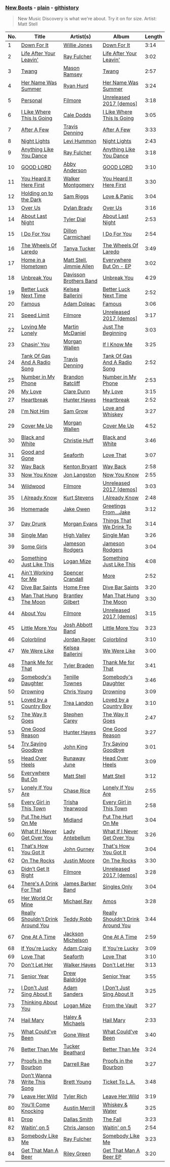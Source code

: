 ### [New Boots](https://open.spotify.com/playlist/37i9dQZF1DX8S0uQvJ4gaa) - [plain](https://github.com/mackorone/spotify-playlist-archive/blob/master/playlists/plain/37i9dQZF1DX8S0uQvJ4gaa) - [githistory](https://github.githistory.xyz/mackorone/spotify-playlist-archive/blob/master/playlists/plain/37i9dQZF1DX8S0uQvJ4gaa)

> New Music Discovery is what we're about.  Try it on for size. Artist: Matt Stell

| No. | Title | Artist(s) | Album | Length |
|-----|-------|-----------|-------|--------|
| 1 | [Down For It](https://open.spotify.com/track/6Wt3sYuUnYwvTcYQqx7NUR) | [Willie Jones](https://open.spotify.com/artist/5OCZWZ399lBKgxBxE8cjRM) | [Down For It](https://open.spotify.com/album/6piMqYheVFhzvkmzHKjj59) | 3:14 |
| 2 | [Life After Your Leavin'](https://open.spotify.com/track/5ZLNJTUvKGXuU9iQqEnEhm) | [Ray Fulcher](https://open.spotify.com/artist/7abk76xILIuWQIcPooclLp) | [Life After Your Leavin'](https://open.spotify.com/album/3dEu0eg9Q1NGrh4fkOB8zo) | 3:02 |
| 3 | [Twang](https://open.spotify.com/track/1XS1SOCah7vnuKqSDxDEdM) | [Mason Ramsey](https://open.spotify.com/artist/6xvpfMjWTougrRRtK7iikz) | [Twang](https://open.spotify.com/album/1nFV1vnP2kj0sdWklj3oWv) | 2:57 |
| 4 | [Her Name Was Summer](https://open.spotify.com/track/1g2gd5b7QSOYHjzYz2xa7Y) | [Ryan Hurd](https://open.spotify.com/artist/7lDVEkjIURPMyUYwoQRrpw) | [Her Name Was Summer](https://open.spotify.com/album/0ZvVredNmzfUtYLneE10pz) | 3:24 |
| 5 | [Personal](https://open.spotify.com/track/4T6fI3ukqo39fWiDlOMJrF) | [Filmore](https://open.spotify.com/artist/0FvJm0y2eHw0aPkLLU3sIG) | [Unreleased 2017 [demos]](https://open.spotify.com/album/6I7CWIIAARdXtZQI5A7A6v) | 3:18 |
| 6 | [I Like Where This Is Going](https://open.spotify.com/track/7Mf0yxd8aivj6w4Ruly6J4) | [Cale Dodds](https://open.spotify.com/artist/4PRfc0tn0HR0GhzWHHckLt) | [I Like Where This Is Going](https://open.spotify.com/album/0FkCDKCq3avpuZvWrZgghD) | 3:05 |
| 7 | [After A Few](https://open.spotify.com/track/1z6wl2rwKatfmza6usanWw) | [Travis Denning](https://open.spotify.com/artist/6CegFHnUqJcOBipgphZ2CJ) | [After A Few](https://open.spotify.com/album/5Z6UUS0n3Oz7i2bDLEdbWL) | 3:33 |
| 8 | [Night Lights](https://open.spotify.com/track/1jgD0qqYoZJX6ajbejN9sg) | [Levi Hummon](https://open.spotify.com/artist/64fJiKnU2RfnndB8xP3gLi) | [Night Lights](https://open.spotify.com/album/0dKYIBiFsEftQiLahvzDkh) | 2:43 |
| 9 | [Anything Like You Dance](https://open.spotify.com/track/0hHTO2KHEcsULw3Huhol6J) | [Ray Fulcher](https://open.spotify.com/artist/7abk76xILIuWQIcPooclLp) | [Anything Like You Dance](https://open.spotify.com/album/0tq7Rjo7WCcxrqZSMYIcBY) | 3:18 |
| 10 | [GOOD LORD](https://open.spotify.com/track/47AROa0zPNe7GdjnerVUK8) | [Abby Anderson](https://open.spotify.com/artist/0WicR9iYAPd0Bi7i3bz9MB) | [GOOD LORD](https://open.spotify.com/album/5QyBTOqom0WNhY4DDGpnY9) | 3:10 |
| 11 | [You Heard It Here First](https://open.spotify.com/track/3bF8muu3hKq6t1O0y83ZVy) | [Walker Montgomery](https://open.spotify.com/artist/5vAB5nEXC8gfRxudmFF9jl) | [You Heard It Here First](https://open.spotify.com/album/2N9FcPYMTZR5hCKaS52yvQ) | 3:30 |
| 12 | [Holding on to the Dark](https://open.spotify.com/track/6jpFGsLHVzYTQwCaTkLNBp) | [Sam Riggs](https://open.spotify.com/artist/3vmCb694uLT5FBO1lVB52U) | [Love & Panic](https://open.spotify.com/album/3jQb8YCSQRtPzfGhazL2JZ) | 3:04 |
| 13 | [Over Us](https://open.spotify.com/track/4enF5cz72Fm3PPpBAQwNj0) | [Dylan Brady](https://open.spotify.com/artist/69Lf9TlJ7qID862aDGbZx1) | [Over Us](https://open.spotify.com/album/0AjZXvV16Nwzi7ICCO9hhC) | 3:16 |
| 14 | [About Last Night](https://open.spotify.com/track/4hlgjPLQLatzeShOcKRPlj) | [Tyler Dial](https://open.spotify.com/artist/48h7yHsfBqw7A2Asj60mQP) | [About Last Night](https://open.spotify.com/album/2stucCb4zhkvYdtssIlGAJ) | 2:53 |
| 15 | [I Do For You](https://open.spotify.com/track/00Vx3GCkGKFFFzxZprYLfL) | [Dillon Carmichael](https://open.spotify.com/artist/3lvYE3o75PNjyvcKuBPXo6) | [I Do For You](https://open.spotify.com/album/6M3IP41VOfGI2AsCMr3CHy) | 2:54 |
| 16 | [The Wheels Of Laredo](https://open.spotify.com/track/7yIWsSTbsJWtMSR8qzRqDD) | [Tanya Tucker](https://open.spotify.com/artist/7dmeVSH4lJqxXU7C87dKIB) | [The Wheels Of Laredo](https://open.spotify.com/album/0mRWeFcia2ulEf6QHdci17) | 3:49 |
| 17 | [Home in a Hometown](https://open.spotify.com/track/7GsLJNKbACgWZN3O3MK527) | [Matt Stell](https://open.spotify.com/artist/7EekKnlf2HwNaLLpL9Cpgy), [Jimmie Allen](https://open.spotify.com/artist/147nKr9upHZSSxqCzh9j7c) | [Everywhere But On - EP](https://open.spotify.com/album/4kiEDisGjY9oGgYbg6AAG6) | 3:02 |
| 18 | [Unbreak You](https://open.spotify.com/track/4YkSAqidkhDwByn5Vp65JE) | [Davisson Brothers Band](https://open.spotify.com/artist/6RpyMVMX7C09kLgABdwJ1d) | [Unbreak You](https://open.spotify.com/album/0RLtV857TEa5RDepx0VmxV) | 4:29 |
| 19 | [Better Luck Next Time](https://open.spotify.com/track/7vejWqYK7NFsxbxQsAjTrC) | [Kelsea Ballerini](https://open.spotify.com/artist/3RqBeV12Tt7A8xH3zBDDUF) | [Better Luck Next Time](https://open.spotify.com/album/7LmEKG3k6DaJXsKa89qBo6) | 2:52 |
| 20 | [Famous](https://open.spotify.com/track/6HBhMdKR4HRfQ3fuGUFbzE) | [Adam Doleac](https://open.spotify.com/artist/4NsVVzuaZGk4aya8Pyacew) | [Famous](https://open.spotify.com/album/5lFCULlNTvKxZ7wBaU0wcP) | 3:06 |
| 21 | [Speed Limit](https://open.spotify.com/track/4z6zhMuVqRxNrplLboaA1j) | [Filmore](https://open.spotify.com/artist/0FvJm0y2eHw0aPkLLU3sIG) | [Unreleased 2017 [demos]](https://open.spotify.com/album/6I7CWIIAARdXtZQI5A7A6v) | 3:17 |
| 22 | [Loving Me Lonely](https://open.spotify.com/track/2WeRXkGwU256Z1IQqAJRCT) | [Martin McDaniel](https://open.spotify.com/artist/2t4ZNy3HK2oHrvHZxq9wHU) | [Just The Beginning](https://open.spotify.com/album/3kH6WoXid7c8jpip6IS3Db) | 3:03 |
| 23 | [Chasin' You](https://open.spotify.com/track/5MwynWK9s4hlyKHqhkNn4A) | [Morgan Wallen](https://open.spotify.com/artist/4oUHIQIBe0LHzYfvXNW4QM) | [If I Know Me](https://open.spotify.com/album/1IR2nlwX6YVTXXeu2qzoWO) | 3:25 |
| 24 | [Tank Of Gas And A Radio Song](https://open.spotify.com/track/0a7dqjPE3kZrjYFXFI6ORR) | [Travis Denning](https://open.spotify.com/artist/6CegFHnUqJcOBipgphZ2CJ) | [Tank Of Gas And A Radio Song](https://open.spotify.com/album/4rlPIMIdnGwAv6oH5cMKqa) | 2:52 |
| 25 | [Number in My Phone](https://open.spotify.com/track/2cPkjirtNFuqnIqbtcN1fs) | [Brandon Ratcliff](https://open.spotify.com/artist/3nUBs75tDCL2pzPZGHoljy) | [Number in My Phone](https://open.spotify.com/album/7qXHAsZXXsI2TQj4iv7teb) | 2:53 |
| 26 | [My Love](https://open.spotify.com/track/1GGY3gxsdIfEGua4hZFwXN) | [Clare Dunn](https://open.spotify.com/artist/2VDsDEKCdNm7c7Ve43Z9gw) | [My Love](https://open.spotify.com/album/3lBrd6we9l3uEg4yBPObO5) | 3:15 |
| 27 | [Heartbreak](https://open.spotify.com/track/2nHuAhUwIG29RYVD1zcUX2) | [Hunter Hayes](https://open.spotify.com/artist/7H6dkUChT5EoOQtUVMg4cN) | [Heartbreak](https://open.spotify.com/album/6p81FPf8uJQruyGwmFDpbt) | 2:52 |
| 28 | [I'm Not Him](https://open.spotify.com/track/3HbNhFXnqoOEzRCY9XkJvs) | [Sam Grow](https://open.spotify.com/artist/4cFA9cxl7v3CrFYxOOXsSs) | [Love and Whiskey](https://open.spotify.com/album/0BYh035ByIUlC9c5h4ZWsJ) | 3:27 |
| 29 | [Cover Me Up](https://open.spotify.com/track/47yypFbq6fu3yUvFoaf2UN) | [Morgan Wallen](https://open.spotify.com/artist/4oUHIQIBe0LHzYfvXNW4QM) | [Cover Me Up](https://open.spotify.com/album/2ApohlikHkJxgUghzbdJ3b) | 4:52 |
| 30 | [Black and White](https://open.spotify.com/track/1gxml65g5zmtazTjuvWDqc) | [Christie Huff](https://open.spotify.com/artist/3mdJ7xExgfvMfYEAK7rEy7) | [Black and White](https://open.spotify.com/album/3AT1nne2mrjNoLgEMl7KyA) | 3:46 |
| 31 | [Good and Gone](https://open.spotify.com/track/7K9ArrQHpVeDIXgUb22JHo) | [Seaforth](https://open.spotify.com/artist/1ryJB2bhfYjjIt8kqy4BoG) | [Love That](https://open.spotify.com/album/3uOBdfK51I9H0mko4OMoH5) | 3:07 |
| 32 | [Way Back](https://open.spotify.com/track/5UYlWfxk71p2C0JrqFMFO7) | [Kenton Bryant](https://open.spotify.com/artist/2RAufxLZxgdARBDirloCoB) | [Way Back](https://open.spotify.com/album/30T8efshBkOCpEZj8gn1kV) | 2:58 |
| 33 | [Now You Know](https://open.spotify.com/track/0zvFpizoPkjXNuii0mYjb7) | [Jon Langston](https://open.spotify.com/artist/4BANbHDs1IluagTx5eRW2P) | [Now You Know](https://open.spotify.com/album/6PgUqzVsJMcgSjHs9usz1R) | 2:55 |
| 34 | [Wildwood](https://open.spotify.com/track/0sdAWC1IUZsfoiMZjYcYeb) | [Filmore](https://open.spotify.com/artist/0FvJm0y2eHw0aPkLLU3sIG) | [Unreleased 2017 [demos]](https://open.spotify.com/album/6I7CWIIAARdXtZQI5A7A6v) | 3:03 |
| 35 | [I Already Know](https://open.spotify.com/track/2sQpYfCsFJJhCjuxNklGuH) | [Kurt Stevens](https://open.spotify.com/artist/3hxWaqOFMEKfbdxs3O9Iwj) | [I Already Know](https://open.spotify.com/album/7peuKaqbwgxuSiYTeooRlH) | 2:48 |
| 36 | [Homemade](https://open.spotify.com/track/31JID2STTlLuFqXFWHyM8e) | [Jake Owen](https://open.spotify.com/artist/1n2pb9Tsfe4SwAjmUac6YT) | [Greetings From...Jake](https://open.spotify.com/album/6DcjgwmNJdsl2BODdwPOH6) | 3:12 |
| 37 | [Day Drunk](https://open.spotify.com/track/7nGuT0EfqQ1TXcADEKwB6Q) | [Morgan Evans](https://open.spotify.com/artist/6fzQ81ouajOEFqCIB9VwrS) | [Things That We Drink To](https://open.spotify.com/album/7CgrejBVsP6OeA3WgxDPPc) | 3:14 |
| 38 | [Single Man](https://open.spotify.com/track/4AVIrXOMovFZ5AUEbe8Vpj) | [High Valley](https://open.spotify.com/artist/5sQqZtsAbXAoAnvA8iN9kN) | [Single Man](https://open.spotify.com/album/609LAb4K17wJgT84hguv0A) | 3:26 |
| 39 | [Some Girls](https://open.spotify.com/track/54eUv9Q3D9MZuOGS5PSflp) | [Jameson Rodgers](https://open.spotify.com/artist/5pyVHz7lcfqKoV9BflFYwN) | [Jameson Rodgers](https://open.spotify.com/album/52tL6ea7pvC3qgZCMPQAa5) | 3:04 |
| 40 | [Something Just Like This](https://open.spotify.com/track/7bfSSxfZaLkiTxo7WOySRo) | [Logan Mize](https://open.spotify.com/artist/7tje8UB3cuR1ZfeJx2U38T) | [Something Just Like This](https://open.spotify.com/album/2a3ltQglWlmWZRThbkz5p3) | 4:08 |
| 41 | [Ain't Working for Me](https://open.spotify.com/track/6M8O1Gv7tNd3Ksmo0J38Ie) | [Spencer Crandall](https://open.spotify.com/artist/6to2NJmRWY1h7rLU4c9TyG) | [More](https://open.spotify.com/album/319flA4Bable42sgbA2PAW) | 2:52 |
| 42 | [Dive Bar Saints](https://open.spotify.com/track/31t3RG4JZKwSeLFWCBt8yn) | [Home Free](https://open.spotify.com/artist/2MSlGNpwXDScUdspOK6TS7) | [Dive Bar Saints](https://open.spotify.com/album/6RsSsegPHCD3XhtgzUApr5) | 3:20 |
| 43 | [Man That Hung The Moon](https://open.spotify.com/track/6l4sjMjVl9tOjFqLDK5nvl) | [Brantley Gilbert](https://open.spotify.com/artist/5q8HGNo0BjLWaTAhRtbwxa) | [Man That Hung The Moon](https://open.spotify.com/album/6eKcrMO3unD4AWfDv8U9Wk) | 3:30 |
| 44 | [About You](https://open.spotify.com/track/1DEFXwlvvlNK4uJtvUA1ZK) | [Filmore](https://open.spotify.com/artist/0FvJm0y2eHw0aPkLLU3sIG) | [Unreleased 2017 [demos]](https://open.spotify.com/album/6I7CWIIAARdXtZQI5A7A6v) | 3:15 |
| 45 | [Little More You](https://open.spotify.com/track/6DZOfhqYBvCn5Zm0S4yxrx) | [Josh Abbott Band](https://open.spotify.com/artist/2EJ5MRZCzpHSSNNEpTx9Kb) | [Little More You](https://open.spotify.com/album/3JT0u3GVZQc7TZR4z19vny) | 3:23 |
| 46 | [Colorblind](https://open.spotify.com/track/7lRMlW5D3slOTp4zzL2ga8) | [Jordan Rager](https://open.spotify.com/artist/4XoYsecWoLIoV66HEbt365) | [Colorblind](https://open.spotify.com/album/00KwkTyxgjVTPtUT92pxp0) | 3:10 |
| 47 | [We Were Like](https://open.spotify.com/track/5wdwd46vdGxRsy6tBRCSAY) | [Kelsea Ballerini](https://open.spotify.com/artist/3RqBeV12Tt7A8xH3zBDDUF) | [We Were Like](https://open.spotify.com/album/0yJAsGozlILYqinG4rzjKc) | 3:00 |
| 48 | [Thank Me for That](https://open.spotify.com/track/5s8wmYKFbYfHO0W49vKuv4) | [Tyler Braden](https://open.spotify.com/artist/63wjVVauFUQ4gBw6QXTT5N) | [Thank Me for That](https://open.spotify.com/album/6kjMKcFd0lF2kMUgTxXaT9) | 3:41 |
| 49 | [Somebody's Daughter](https://open.spotify.com/track/7GW2dqJ13S3UutqzSuvzlR) | [Tenille Townes](https://open.spotify.com/artist/3TyeX0lk4B7k56ukfzEE0z) | [Somebody's Daughter](https://open.spotify.com/album/5JANosOg20QAjkayyPeb2I) | 3:46 |
| 50 | [Drowning](https://open.spotify.com/track/59JBsvbxoibwgWLVE61acB) | [Chris Young](https://open.spotify.com/artist/4BYxqVkZyFjtik7crYLg5Q) | [Drowning](https://open.spotify.com/album/2Wz8zcM6HnbJFhZfetld95) | 3:09 |
| 51 | [Loved by a Country Boy](https://open.spotify.com/track/2n8pSdQ0HrzoRzwXsnYzuj) | [Trea Landon](https://open.spotify.com/artist/0uzF7KK6coJpJvOW6Vrv1H) | [Loved by a Country Boy](https://open.spotify.com/album/4FGbK1IXsP6HRGaOi40VOm) | 3:10 |
| 52 | [The Way It Goes](https://open.spotify.com/track/1CswVu0zSqxDcwfXmegmeK) | [Stephen Carey](https://open.spotify.com/artist/5R4aCM4MHu9UvbvfDgW6N1) | [The Way It Goes](https://open.spotify.com/album/5G1PkwM2en57EWT4byqsVx) | 2:47 |
| 53 | [One Good Reason](https://open.spotify.com/track/1aARbyga7lt7jFiHFWkgLB) | [Hunter Hayes](https://open.spotify.com/artist/7H6dkUChT5EoOQtUVMg4cN) | [One Good Reason](https://open.spotify.com/album/6Dv2uPoGaq8ZUfyi4d6mkr) | 3:27 |
| 54 | [Try Saying Goodbye](https://open.spotify.com/track/6p3tET0bTKLDv4iF0hl0p2) | [John King](https://open.spotify.com/artist/32Cj2WsRALt1SCWaPBR9QP) | [Try Saying Goodbye](https://open.spotify.com/album/4JtQiwXOtyA8WVaHYR3NhG) | 3:01 |
| 55 | [Head Over Heels](https://open.spotify.com/track/4uSGKYoqdlqXYAr8SwhnFl) | [Runaway June](https://open.spotify.com/artist/7yPbJOX7olhT3ynAyuj3Zl) | [Head Over Heels](https://open.spotify.com/album/0LTNBwbMq7nP2PSNL6bI86) | 3:09 |
| 56 | [Everywhere But On](https://open.spotify.com/track/5ULnmELoCHMgS2VzL9qQaK) | [Matt Stell](https://open.spotify.com/artist/7EekKnlf2HwNaLLpL9Cpgy) | [Matt Stell](https://open.spotify.com/album/0j9HPvF8qRcifU23KR5w85) | 3:12 |
| 57 | [Lonely If You Are](https://open.spotify.com/track/1Ut1A8UaNqGuwsHgWq75PW) | [Chase Rice](https://open.spotify.com/artist/6pBNfggcZZDCmb0p92OnGn) | [Lonely If You Are](https://open.spotify.com/album/5oTMku8FuJiOES9xZ5Vvwb) | 2:55 |
| 58 | [Every Girl in This Town](https://open.spotify.com/track/1TU7prccGLiAY0y59oa1at) | [Trisha Yearwood](https://open.spotify.com/artist/3XlIhgydjvC4EniPFZT20j) | [Every Girl in This Town](https://open.spotify.com/album/57aarCCujshcTwt0FggIY7) | 2:58 |
| 59 | [Put The Hurt On Me](https://open.spotify.com/track/7aAgTCFiCSN9ZSbOYoTnam) | [Midland](https://open.spotify.com/artist/1DTZRmlVZBxx2wRQBtx6yi) | [Put The Hurt On Me](https://open.spotify.com/album/5QppZleSNQaXfVQiV5s7GF) | 3:04 |
| 60 | [What If I Never Get Over You](https://open.spotify.com/track/1kqVSbwdlNKsPGv0aehcAZ) | [Lady Antebellum](https://open.spotify.com/artist/32WkQRZEVKSzVAAYqukAEA) | [What If I Never Get Over You](https://open.spotify.com/album/29nEDtxAppakEN3LIDZD4a) | 3:26 |
| 61 | [That's How You Got It](https://open.spotify.com/track/0QFvybNsiwupz72jpQWxKn) | [John Gurney](https://open.spotify.com/artist/1cn7hpmFEpidzWJySGCTJF) | [That's How You Got It](https://open.spotify.com/album/7kpHgUKH8pcFL9ThzANrNE) | 3:04 |
| 62 | [On The Rocks](https://open.spotify.com/track/3tzlrm6LpBGDbKhERt7wFM) | [Justin Moore](https://open.spotify.com/artist/30e8DmahrEamvLbFRPdWmk) | [On The Rocks](https://open.spotify.com/album/2AfZwaey2hvgsQya8XUvDA) | 3:30 |
| 63 | [Didn’t Get It Right](https://open.spotify.com/track/3QDxsOeY1bJzsnq3nCMQBx) | [Filmore](https://open.spotify.com/artist/0FvJm0y2eHw0aPkLLU3sIG) | [Unreleased 2017 [demos]](https://open.spotify.com/album/6I7CWIIAARdXtZQI5A7A6v) | 3:28 |
| 64 | [There's A Drink For That](https://open.spotify.com/track/1emssFw7IdIo26E9JDiJrz) | [James Barker Band](https://open.spotify.com/artist/54lUDwCk35ihJuK3yJCqHA) | [Singles Only](https://open.spotify.com/album/1iZv0S6Nbz5iz9ZB7wH8nn) | 3:04 |
| 65 | [Her World Or Mine](https://open.spotify.com/track/3cFWIhrapYb2VoNOUbo9Re) | [Michael Ray](https://open.spotify.com/artist/6ghiFYcwn2Vzl6K50U0UPz) | [Amos](https://open.spotify.com/album/4xb3GQ3k8DQRnfqvAar0pu) | 3:28 |
| 66 | [Really Shouldn't Drink Around You](https://open.spotify.com/track/43dxXEc5kHz64AE26DQ63l) | [Teddy Robb](https://open.spotify.com/artist/64IzKvcuvD2Q06UGawFiuO) | [Really Shouldn't Drink Around You](https://open.spotify.com/album/6aAtK78PV7wM24aUEX7yWw) | 3:44 |
| 67 | [One At A Time](https://open.spotify.com/track/4nflKjr3sWhXUqapBFfNfL) | [Jackson Michelson](https://open.spotify.com/artist/75u3YWqj5cBc7lxxfctOqN) | [One At A Time](https://open.spotify.com/album/1DE5W0SVHtdZa6WbSWXRKD) | 2:59 |
| 68 | [If You're Lucky](https://open.spotify.com/track/7BZM804U4rvBklGmZtxZOd) | [Adam Craig](https://open.spotify.com/artist/57j4P8xLdocRo4pr8my0ow) | [If You're Lucky](https://open.spotify.com/album/0S0dbtbUObT9B0JSK3THOJ) | 3:09 |
| 69 | [Love That](https://open.spotify.com/track/6R5orfPIOuk9YoV7GnOz2h) | [Seaforth](https://open.spotify.com/artist/1ryJB2bhfYjjIt8kqy4BoG) | [Love That](https://open.spotify.com/album/3uOBdfK51I9H0mko4OMoH5) | 3:10 |
| 70 | [Don't Let Her](https://open.spotify.com/track/6UbUXwQn2CM5mb9vHgt1Gz) | [Walker Hayes](https://open.spotify.com/artist/7sKxqpSqbIzphAKAhrqvlf) | [Don't Let Her](https://open.spotify.com/album/72PbW7SEI2FbDse9SYeh4P) | 3:13 |
| 71 | [Senior Year](https://open.spotify.com/track/5hOOZjlBbmcbYvYh99qen4) | [Drew Baldridge](https://open.spotify.com/artist/08qaG5crPMPF7i0h2wORk5) | [Senior Year](https://open.spotify.com/album/1Zw2GdzWL93n0ti7WBBtmx) | 3:55 |
| 72 | [I Don't Just Sing About It](https://open.spotify.com/track/2B35mmYmgXhcL6m0BSJ1ai) | [Adam Sanders](https://open.spotify.com/artist/17ewtqMhsRUPRdhpYLzMxg) | [I Don't Just Sing About It](https://open.spotify.com/album/6KsQWlOYV9H3Z8aYrgcyL5) | 3:25 |
| 73 | [Thinking About You](https://open.spotify.com/track/1BK1Q4zJNboyieBpOJXW3x) | [Logan Mize](https://open.spotify.com/artist/7tje8UB3cuR1ZfeJx2U38T) | [From the Vault](https://open.spotify.com/album/13TlwFfYdAKHOnMAPzEKEF) | 3:27 |
| 74 | [Hail Mary](https://open.spotify.com/track/3CrwfJIM6qo3EiXe9fE1tj) | [Haley & Michaels](https://open.spotify.com/artist/5ko56X4u667qvCekZkcWHF) | [Hail Mary](https://open.spotify.com/album/79LClg41g6W3va52dyX9Rt) | 2:33 |
| 75 | [What Could've Been](https://open.spotify.com/track/4WWbmSEZTTWfqoOLSW8AMS) | [Gone West](https://open.spotify.com/artist/1dIS2M2CNnqd2ks8Okqi7A) | [What Could've Been](https://open.spotify.com/album/2bjUmxDz33wQ4f6X4Cimdq) | 3:40 |
| 76 | [Better Than Me](https://open.spotify.com/track/1CpmUpZFD0Gmss17D5NUPC) | [Tucker Beathard](https://open.spotify.com/artist/1FQXio7XougvCvKLIu0CCk) | [Better Than Me](https://open.spotify.com/album/1y2sPs86lLxc9YgambOjXS) | 3:24 |
| 77 | [Proofs in the Bourbon](https://open.spotify.com/track/5qzrzKnTWKJTN6idumDn3F) | [Darrell Rae](https://open.spotify.com/artist/5TvKDiFVilbhywmcNNELbY) | [Proofs in the Bourbon](https://open.spotify.com/album/2vGC8rqiScWpmcxl3Bgc44) | 3:27 |
| 78 | [Don’t Wanna Write This Song](https://open.spotify.com/track/0BteLcimTI0usYZ2L2zQaZ) | [Brett Young](https://open.spotify.com/artist/0fiWOxhsBsQQvFDtxUQWo0) | [Ticket To L.A.](https://open.spotify.com/album/3TJSHb2z7Zo2K8ff8bMSik) | 3:48 |
| 79 | [Leave Her Wild](https://open.spotify.com/track/5cuYa1jn3hohHZJCGC0B7d) | [Tyler Rich](https://open.spotify.com/artist/78eqps3BavCqe2q7GCU1VK) | [Leave Her Wild](https://open.spotify.com/album/0Gt8v6wbQ7YXyd0IfdrFlJ) | 3:19 |
| 80 | [You'll Come Knocking](https://open.spotify.com/track/2OSaUoGRynYw5jh0r2Xo8C) | [Austin Merrill](https://open.spotify.com/artist/2MzvCcclZQGuKtvyLnl5aF) | [Whiskey & Water](https://open.spotify.com/album/4MqOFQDGufZv3lc73MAQRH) | 3:25 |
| 81 | [Drop](https://open.spotify.com/track/6p6WrBXONAaXj7y2N5xg91) | [Dallas Smith](https://open.spotify.com/artist/2HgKf6VcQtGmAKpNXidtiC) | [The Fall](https://open.spotify.com/album/0fO6mAEG7FpJoCLwEZju0u) | 3:23 |
| 82 | [Waitin' on 5](https://open.spotify.com/track/5jWaJbUoIDS75HXcdVJNR1) | [Chris Janson](https://open.spotify.com/artist/60gmlHZmT16wiO9GiXKYK9) | [Waitin' on 5](https://open.spotify.com/album/7xWqT7Iz4jzy0kRiMyfdcg) | 2:54 |
| 83 | [Somebody Like Me](https://open.spotify.com/track/3FYeLvLIeZS1QG0K7bCnhH) | [Ray Fulcher](https://open.spotify.com/artist/7abk76xILIuWQIcPooclLp) | [Somebody Like Me](https://open.spotify.com/album/26CNGamPj44Wcl7xLyaGKE) | 3:23 |
| 84 | [Get That Man A Beer](https://open.spotify.com/track/61dL7bQyg4m9AtPrkz2Lge) | [Riley Green](https://open.spotify.com/artist/2QMsj4XJ7ne2hojxt6v5eb) | [Get That Man A Beer EP](https://open.spotify.com/album/6b0URTB9sjjugUNIdZZXNJ) | 3:20 |